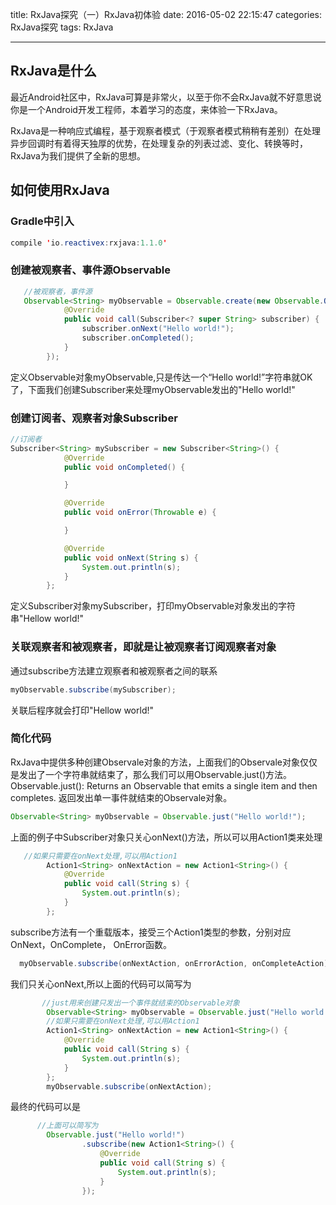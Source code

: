 title: RxJava探究（一）RxJava初体验
date: 2016-05-02 22:15:47
categories: RxJava探究
tags: RxJava

---

## RxJava是什么
最近Android社区中，RxJava可算是非常火，以至于你不会RxJava就不好意思说你是一个Android开发工程师，本着学习的态度，来体验一下RxJava。

RxJava是一种响应式编程，基于观察者模式（于观察者模式稍稍有差别）在处理异步回调时有着得天独厚的优势，在处理复杂的列表过滤、变化、转换等时，RxJava为我们提供了全新的思想。


## 如何使用RxJava

### Gradle中引入

```java
compile 'io.reactivex:rxjava:1.1.0' 
```
	
### 创建被观察者、事件源Observable

```Java
   //被观察者，事件源
   Observable<String> myObservable = Observable.create(new Observable.OnSubscribe<String>() {
            @Override
            public void call(Subscriber<? super String> subscriber) {
                subscriber.onNext("Hello world!");
                subscriber.onCompleted();
            }
        });
```
定义Observable对象myObservable,只是传达一个“Hello world!”字符串就OK了，下面我们创建Subscriber来处理myObservable发出的"Hello world!"
### 创建订阅者、观察者对象Subscriber


<!--more-->
```Java
//订阅者
Subscriber<String> mySubscriber = new Subscriber<String>() {
            @Override
            public void onCompleted() {

            }

            @Override
            public void onError(Throwable e) {

            }

            @Override
            public void onNext(String s) {
                System.out.println(s);
            }
        };

```
定义Subscriber对象mySubscriber，打印myObservable对象发出的字符串"Hellow world!"
### 关联观察者和被观察者，即就是让被观察者订阅观察者对象
通过subscribe方法建立观察者和被观察者之间的联系

```Java
myObservable.subscribe(mySubscriber);
```

关联后程序就会打印"Hellow world!"

### 简化代码

RxJava中提供多种创建Observale对象的方法，上面我们的Observale对象仅仅是发出了一个字符串就结束了，那么我们可以用Observable.just()方法。
Observable.just(): Returns an Observable that emits a single item and then completes. 返回发出单一事件就结束的Observale对象。

```Java
Observable<String> myObservable = Observable.just("Hello world!");
```

上面的例子中Subscriber对象只关心onNext()方法，所以可以用Action1类来处理

```java
   //如果只需要在onNext处理,可以用Action1
        Action1<String> onNextAction = new Action1<String>() {
            @Override
            public void call(String s) {
                System.out.println(s);
            }
        };
```
subscribe方法有一个重载版本，接受三个Action1类型的参数，分别对应OnNext，OnComplete， OnError函数。

```java
  myObservable.subscribe(onNextAction, onErrorAction, onCompleteAction);
```

我们只关心onNext,所以上面的代码可以简写为
```java
       //just用来创建只发出一个事件就结束的Observable对象
        Observable<String> myObservable = Observable.just("Hello world!");
        //如果只需要在onNext处理,可以用Action1
        Action1<String> onNextAction = new Action1<String>() {
            @Override
            public void call(String s) {
                System.out.println(s);
            }
        };
        myObservable.subscribe(onNextAction);
```

最终的代码可以是
```java
      //上面可以简写为
        Observable.just("Hello world!")
                .subscribe(new Action1<String>() {
                    @Override
                    public void call(String s) {
                        System.out.println(s);
                    }
                });
```




    

